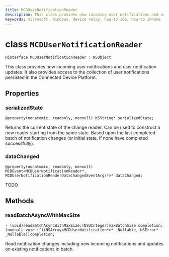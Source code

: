 ```yaml
---
title: MCDUserNotificationReader
description: This class provides new incoming user notifications and user notification updates. It also provides access to the collection of user notifications persisted in the Connected Device Platform. 	
keywords: microsoft, windows, device relay, how-to iOS, how-to iPhone 
---
```


# class `MCDUserNotificationReader`

```
@interface MCDUserNotificationReader : NSObject
```

This class provides new incoming user notifications and user notification updates. It also provides access to the collection of user notifications persisted in the Connected Device Platform. 	

## Properties

### serializedState
`@property(nonatomic, readonly, nonnull) NSString* serializedState;`

Returns the current state of the change reader. Can be used to construct a new reader starting from the same state.
Based upon the last completed batch of notification changes (or initial state, if none have completed successfully).

### dataChanged
`@property(nonatomic, readonly, nonnull) MCDEvent<MCDUserNotificationReader*, MCDUserNotificationReaderDataChangedEventArgs*>* dataChanged;`

TODO

## Methods

### readBatchAsyncWithMaxSize
`- (void)readBatchAsyncWithMaxSize:(NSUInteger)maxBatchSize
                       completion:(nonnull void (^)(NSArray<MCDUserNotification*>* _Nullable, NSError* _Nullable))completion;`

Read notification changes including new incoming notifications and updates on existing notifications in batch.